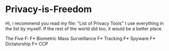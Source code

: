 # Privacy-is-Freedom

Hi, i recommend you read my file: "List of Privacy Tools"
I use everything in the list by myself. If the rest of the world did too, it would be a better place.

The Five F:
F* Biometric Mass Surveillance
F* Tracking
F* Spyware
F* Dictatorship
F* CCP
